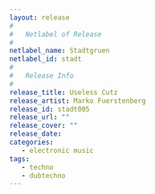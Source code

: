 ```yaml
---
layout: release
#
#   Netlabel of Release
#
netlabel_name: Stadtgruen
netlabel_id: stadt
#
#   Release Info
#
release_title: Useless Cutz
release_artist: Marko Fuerstenberg
release_id: stadt005
release_url: ""
release_cover: ""
release_date: 
categories:
   - electronic music
tags:
   - techno
   - dubtechno
---
```

